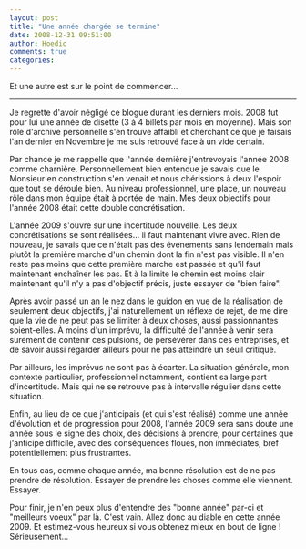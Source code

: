 ```yaml
---
layout: post
title: "Une année chargée se termine"
date: 2008-12-31 09:51:00
author: Hoedic
comments: true
categories: 
---
```



Et une autre est sur le point de commencer...

***

Je regrette d'avoir négligé ce blogue durant les derniers mois. 2008 fut pour lui une année de disette (3 à 4 billets par mois en moyenne). Mais son rôle d'archive personnelle s'en trouve affaibli et cherchant ce que je faisais l'an dernier en Novembre je me suis retrouvé face à un vide certain.

Par chance je me rappelle que l'année dernière j'entrevoyais l'année 2008 comme charnière. Personnellement bien entendue je savais que le Monsieur en construction s'en venait et nous chérissions à deux l'espoir que tout se déroule bien. Au niveau professionnel, une place, un nouveau rôle dans mon équipe était à portée de main. Mes deux objectifs pour l'année 2008 était cette double concrétisation.

L'année 2009 s'ouvre sur une incertitude nouvelle. Les deux concrétisations se sont réalisées... il faut maintenant vivre avec. Rien de nouveau, je savais que ce n'était pas des événements sans lendemain mais plutôt la première marche d'un chemin dont la fin n'est pas visible. Il n'en reste pas moins que cette première marche est passée et qu'il faut maintenant enchaîner les pas. Et à la limite le chemin est moins clair maintenant qu'il n'y a pas d'objectif précis, juste essayer de "bien faire".

Après avoir passé un an le nez dans le guidon en vue de la réalisation de seulement deux objectifs, j'ai naturellement un réflexe de rejet, de me dire que la vie de ne peut pas se limiter à deux choses, aussi passionnantes soient-elles. À moins d'un imprévu, la difficulté de l'année à venir sera surement de contenir ces pulsions, de persévérer dans ces entreprises, et de savoir aussi regarder ailleurs pour ne pas atteindre un seuil critique.

Par ailleurs, les imprévus ne sont pas à écarter. La situation générale, mon contexte particulier, professionnel notamment, contient sa large part d'incertitude. Mais qui ne se retrouve pas à intervalle régulier dans cette situation.

Enfin, au lieu de ce que j'anticipais (et qui s'est réalisé) comme une année d'évolution et de progression pour 2008, l'année 2009 sera sans doute une année sous le signe des choix, des décisions à prendre, pour certaines que j'anticipe difficile, avec des conséquences floues, non immédiates, bref potentiellement plus frustrantes.

En tous cas, comme chaque année, ma bonne résolution est de ne pas prendre de résolution. Essayer de prendre les choses comme elle viennent. Essayer.

Pour finir, je n'en peux plus d'entendre des "bonne année" par-ci et "meilleurs voeux" par là. C'est vain. Allez donc au diable en cette année 2009. Et estimez-vous heureux si vous obtenez mieux en bout de ligne ! Sérieusement...

